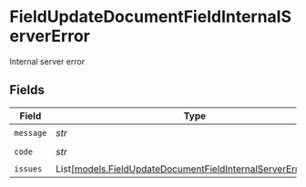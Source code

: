 # FieldUpdateDocumentFieldInternalServerError

Internal server error


## Fields

| Field                                                                                                                          | Type                                                                                                                           | Required                                                                                                                       | Description                                                                                                                    |
| ------------------------------------------------------------------------------------------------------------------------------ | ------------------------------------------------------------------------------------------------------------------------------ | ------------------------------------------------------------------------------------------------------------------------------ | ------------------------------------------------------------------------------------------------------------------------------ |
| `message`                                                                                                                      | *str*                                                                                                                          | :heavy_check_mark:                                                                                                             | N/A                                                                                                                            |
| `code`                                                                                                                         | *str*                                                                                                                          | :heavy_check_mark:                                                                                                             | N/A                                                                                                                            |
| `issues`                                                                                                                       | List[[models.FieldUpdateDocumentFieldInternalServerErrorIssue](../models/fieldupdatedocumentfieldinternalservererrorissue.md)] | :heavy_minus_sign:                                                                                                             | N/A                                                                                                                            |